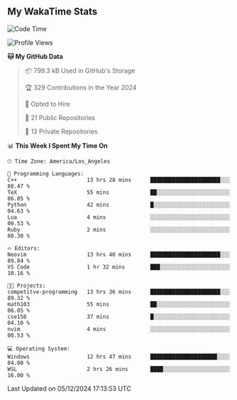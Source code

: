 ## My WakaTime Stats
<!--START_SECTION:waka-->
![Code Time](http://img.shields.io/badge/Code%20Time-187%20hrs%2023%20mins-blue)

![Profile Views](http://img.shields.io/badge/Profile%20Views-0-blue)

**🐱 My GitHub Data** 

> 📦 799.3 kB Used in GitHub's Storage 
 > 
> 🏆 329 Contributions in the Year 2024
 > 
> 💼 Opted to Hire
 > 
> 📜 21 Public Repositories 
 > 
> 🔑 13 Private Repositories 
 > 
📊 **This Week I Spent My Time On** 

```text
🕑︎ Time Zone: America/Los_Angeles

💬 Programming Languages: 
C++                      13 hrs 28 mins      ██████████████████████░░░   88.47 % 
TeX                      55 mins             ██░░░░░░░░░░░░░░░░░░░░░░░   06.05 % 
Python                   42 mins             █░░░░░░░░░░░░░░░░░░░░░░░░   04.63 % 
Lua                      4 mins              ░░░░░░░░░░░░░░░░░░░░░░░░░   00.53 % 
Ruby                     2 mins              ░░░░░░░░░░░░░░░░░░░░░░░░░   00.30 % 

🔥 Editors: 
Neovim                   13 hrs 40 mins      ██████████████████████░░░   89.84 % 
VS Code                  1 hr 32 mins        ███░░░░░░░░░░░░░░░░░░░░░░   10.16 % 

🐱‍💻 Projects: 
competitve-programming   13 hrs 36 mins      ██████████████████████░░░   89.32 % 
math103                  55 mins             ██░░░░░░░░░░░░░░░░░░░░░░░   06.05 % 
cse158                   37 mins             █░░░░░░░░░░░░░░░░░░░░░░░░   04.10 % 
nvim                     4 mins              ░░░░░░░░░░░░░░░░░░░░░░░░░   00.53 % 

💻 Operating System: 
Windows                  12 hrs 47 mins      █████████████████████░░░░   84.00 % 
WSL                      2 hrs 26 mins       ████░░░░░░░░░░░░░░░░░░░░░   16.00 % 
```


 Last Updated on 05/12/2024 17:13:53 UTC
<!--END_SECTION:waka-->
